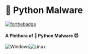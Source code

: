 
# 🐍 Python Malware
[![forthebadge](https://forthebadge.com/images/badges/made-with-python.svg)](https://forthebadge.com)

#### A Plethora of 🐍 Python Malware 😈
![Windows](https://img.shields.io/badge/Windows-0078D6?style=for-the-badge&logo=windows&logoColor=white)![Linux](https://img.shields.io/badge/Linux-FCC624?style=for-the-badge&logo=linux&logoColor=black)
